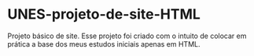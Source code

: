 # UNES-projeto-de-site-HTML
Projeto básico de site. Esse projeto foi criado com o intuito de colocar em prática a base dos meus estudos iniciais apenas em HTML.
